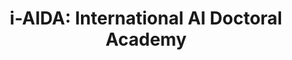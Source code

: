 ---
title: 'i-AIDA: International AI Doctoral Academy'
logo: 'aida.webp'
pi: ''
uvpi: 'G. Camps-Valls'
years: '2022--'
website: ''
funding_source: 'ICT-48'
role: ''
project_type: ''
partners: []
---